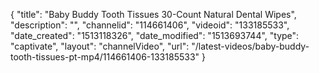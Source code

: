 {
    "title": "Baby Buddy Tooth Tissues 30-Count Natural Dental Wipes",
    "description": "",
    "channelid": "114661406",
    "videoid": "133185533",
    "date_created": "1513118326",
    "date_modified": "1513693744",
    "type": "captivate",
    "layout": "channelVideo",
    "url": "\/latest-videos\/baby-buddy-tooth-tissues-pt-mp4\/114661406-133185533"
}